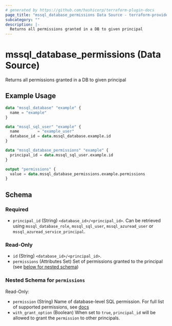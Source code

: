 ```yaml
---
# generated by https://github.com/hashicorp/terraform-plugin-docs
page_title: "mssql_database_permissions Data Source - terraform-provider-mssql"
subcategory: ""
description: |-
  Returns all permissions granted in a DB to given principal
---
```


# mssql_database_permissions (Data Source)

Returns all permissions granted in a DB to given principal

## Example Usage

```terraform
data "mssql_database" "example" {
  name = "example"
}

data "mssql_sql_user" "example" {
  name        = "example_user"
  database_id = data.mssql_database.example.id
}

data "mssql_database_permissions" "example" {
  principal_id = data.mssql_sql_user.example.id
}

output "permissions" {
  value = data.mssql_database_permissions.example.permissions
}
```

<!-- schema generated by tfplugindocs -->
## Schema

### Required

- `principal_id` (String) `<database_id>/<principal_id>`. Can be retrieved using `mssql_database_role`, `mssql_sql_user`, `mssql_azuread_user` or `mssql_azuread_service_principal`.

### Read-Only

- `id` (String) `<database_id>/<principal_id>`.
- `permissions` (Attributes Set) Set of permissions granted to the principal (see [below for nested schema](#nestedatt--permissions))

<a id="nestedatt--permissions"></a>
### Nested Schema for `permissions`

Read-Only:

- `permission` (String) Name of database-level SQL permission. For full list of supported permissions, see [docs](https://learn.microsoft.com/en-us/sql/t-sql/statements/grant-database-permissions-transact-sql?view=azuresqldb-current#remarks)
- `with_grant_option` (Boolean) When set to `true`, `principal_id` will be allowed to grant the `permission` to other principals.
